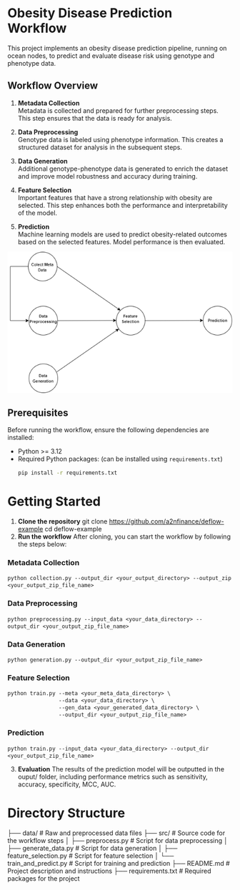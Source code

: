 # Obesity Disease Prediction Workflow

This project implements an obesity disease prediction pipeline, running on ocean nodes, to predict and evaluate disease risk using genotype and phenotype data.

## Workflow Overview

1. **Metadata Collection**  
   Metadata is collected and prepared for further preprocessing steps. This step ensures that the data is ready for analysis.

2. **Data Preprocessing**  
   Genotype data is labeled using phenotype information. This creates a structured dataset for analysis in the subsequent steps.

3. **Data Generation**  
   Additional genotype-phenotype data is generated to enrich the dataset and improve model robustness and accuracy during training.

4. **Feature Selection**  
   Important features that have a strong relationship with obesity are selected. This step enhances both the performance and interpretability of the model.

5. **Prediction**  
   Machine learning models are used to predict obesity-related outcomes based on the selected features. Model performance is then evaluated.

![](images/training_workflow.drawio.png)

## Prerequisites

Before running the workflow, ensure the following dependencies are installed:

- Python >= 3.12
- Required Python packages: (can be installed using `requirements.txt`)
  ```bash
  pip install -r requirements.txt

# Getting Started 
1. **Clone the repository**
git clone https://github.com/a2nfinance/deflow-example
cd deflow-example
2. **Run the workflow**
After cloning, you can start the workflow by following the steps below:

### Metadata Collection
```
python collection.py --output_dir <your_output_directory> --output_zip <your_output_zip_file_name>

```
### Data Preprocessing
```
python preprocessing.py --input_data <your_data_directory> --output_dir <your_output_zip_file_name>

```
### Data Generation
```
python generation.py --output_dir <your_output_zip_file_name>

```
### Feature Selection
```
python train.py --meta <your_meta_data_directory> \
                --data <your_data_directory> \
                --gen_data <your_generated_data_directory> \
                --output_dir <your_output_zip_file_name>
```
### Prediction
```
python train.py --input_data <your_data_directory> --output_dir <your_output_zip_file_name>
```
3. **Evaluation**
The results of the prediction model will be outputted in the ouput/ folder, including performance metrics such as sensitivity, accuracy, specificity, MCC, AUC.

# Directory Structure

├── data/                     # Raw and preprocessed data files
├── src/                      # Source code for the workflow steps
│   ├── preprocess.py         # Script for data preprocessing
│   ├── generate_data.py      # Script for data generation
│   ├── feature_selection.py  # Script for feature selection
│   └── train_and_predict.py  # Script for training and prediction
├── README.md                 # Project description and instructions
├── requirements.txt          # Required packages for the project
